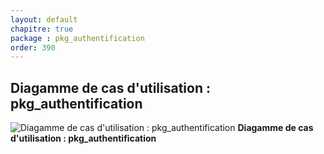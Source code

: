 ```yaml
---
layout: default
chapitre: true
package : pkg_authentification
order: 390
---
```


## Diagamme de cas d'utilisation : pkg_authentification

![Diagamme de cas d'utilisation : pkg_authentification](/soli-lms/diagrammes/pkg_authentification/uses_cases_pkg_technologies.svg)
**Diagamme de cas d'utilisation : pkg_authentification**